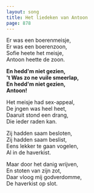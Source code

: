```yaml
---
layout: song
title: Het liedeken van Antoon
page: 878
---
```


Er was een boerenmeisje,  
Er was een boerenzoon,  
Sofie heete het meisje,  
Antoon heette de zoon.  

**En hedd'm niet gezien,**  
**'t Was zo ne vuile smeerlap,**  
**En hedd'm niet gezien,**  
**Antoon!**  

Het meisje had sex-appeal,  
De jngen was heel heet,  
Daaruit stond een drang,  
Die ieder raden kan.  

Zij hadden saam besloten,  
Zij hadden saam beslist,  
Eens lekker te gaan vogelen,  
Al in de haverkist.  

Maar door het danig wrijven,  
En stoten van zijn zot,  
Daar vloog mij godverdomme,  
De haverkist op slot.  
